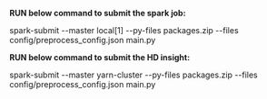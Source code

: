 **RUN below command to submit the spark job:**

spark-submit --master local[1] --py-files packages.zip --files config/preprocess_config.json main.py 

**RUN below command to submit the HD insight:**

spark-submit --master yarn-cluster --py-files packages.zip  --files config/preprocess_config.json main.py
